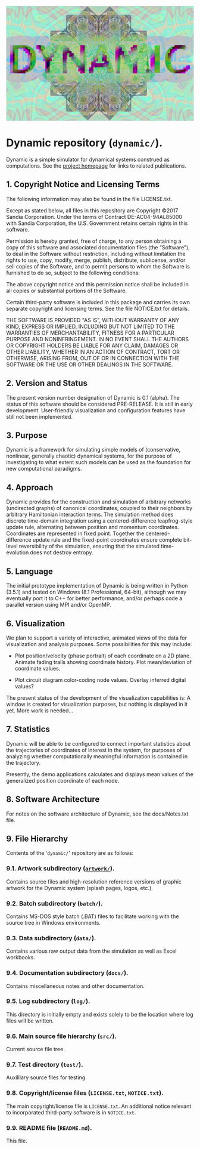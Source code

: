 ![Dynamic logo, fractal version](/artwork/dynamix2.jpg "Dynamic logo - fractal version")

# Dynamic repository (`dynamic/`).

Dynamic is a simple simulator for dynamical systems construed as 
computations.  See the [project homepage](https://cfwebprod.sandia.gov/cfdocs/CompResearch/templates/insert/softwre.cfm?sw=56 "Dynamic homepage")
for links to related publications.

## 1.  Copyright Notice and Licensing Terms

The following information may also be found in the file LICENSE.txt.

Except as stated below, all files in this repository are Copyright 
©2017 Sandia Corporation.  Under the terms of Contract 
DE-AC04-94AL85000 with Sandia Corporation, the U.S. Government 
retains certain rights in this software.

Permission is hereby granted, free of charge, to any person obtaining a
copy of this software and associated  documentation  files  (the
"Software"), to deal in the Software without restriction, including
without limitation the rights to use, copy, modify, merge, publish,
distribute, sublicense, and/or sell copies of the Software, and to
permit persons to whom the Software is furnished to do so, subject to
the following conditions:

The above copyright notice and this permission notice shall be included
in all copies or substantial portions of the Software.

Certain third-party software is included in this package and carries
its own separate copyright and licensing terms.  See the file
NOTICE.txt for details.
    
THE SOFTWARE IS PROVIDED "AS IS", WITHOUT WARRANTY OF ANY KIND, EXPRESS
OR IMPLIED, INCLUDING BUT NOT LIMITED TO THE WARRANTIES OF
MERCHANTABILITY, FITNESS FOR A PARTICULAR PURPOSE AND NONINFRINGEMENT.
IN NO EVENT SHALL THE AUTHORS OR COPYRIGHT HOLDERS BE LIABLE FOR ANY
CLAIM, DAMAGES OR OTHER LIABILITY, WHETHER IN  AN ACTION OF CONTRACT,
TORT OR OTHERWISE, ARISING FROM, OUT OF OR IN CONNECTION WITH THE
SOFTWARE OR THE USE OR OTHER DEALINGS IN THE SOFTWARE.

## 2.  Version and Status

The present version number designation of Dynamic is 0.1 (alpha).
The status of this software should be considered PRE-RELEASE.  It 
is still in early development.  User-friendly visualization and 
configuration features have still not been implemented.

## 3.  Purpose

Dynamic is a framework for simulating simple models of (conservative, 
nonlinear, generally chaotic) dynamical systems, for the purpose of 
investigating to what extent such models can be used as the 
foundation for new computational paradigms.

## 4.  Approach

Dynamic provides for the construction and simulation of arbitrary
networks (undirected graphs) of canonical coordinates, coupled to
their neighbors by arbitrary Hamiltonian interaction terms.  The
simulation method does discrete time-domain integration using a 
centered-difference leapfrog-style update rule, alternating between 
position and momentum coordinates.  Coordinates are represented in
fixed point.  Together the centered-difference update rule and the
fixed-point coordinates ensure complete bit-level reversibility of
the simulation, ensuring that the simulated time-evolution does not 
destroy entropy.

## 5.  Language

The initial prototype implementation of Dynamic is being written 
in Python (3.5.1) and tested on Windows (8.1 Professional, 64-bit), 
although we may eventually port it to C++ for better performance, 
and/or perhaps code a parallel version using MPI and/or OpenMP.

## 6.  Visualization

We plan to support a variety of interactive, animated views of the 
data for visualization and analysis purposes.  Some possibilities 
for this may include: 

 * Plot position/velocity (phase portrait) of each coordinate on 
		a 2D plane.  Animate fading trails showing coordinate history.
          Plot mean/deviation of coordinate values.

 * Plot circuit diagram color-coding node values.  Overlay inferred 
          digital values?

The present status of the development of the visualization 
capabilities is:  A window is created for visualization purposes,
but nothing is displayed in it yet.  More work is needed...
          
## 7.  Statistics

Dynamic will be able to be configured to connect important statistics 
about the trajectories of coordinates of interest in the system, 
for purposes of analyzing whether computationally meaningful 
information is contained in the trajectory.

Presently, the demo applications calculates and displays mean values 
of the generalized position coordinate of each node.

## 8.  Software Architecture

For notes on the software architecture of Dynamic, see the docs/Notes.txt file.

## 9.  File Hierarchy

Contents of the '`dynamic/`' repository are as follows:

### 9.1.  Artwork subdirectory ([`artwork/`](artwork "artwork/ subdirectory")).

Contains source files and high-resolution reference versions of graphic artwork
for the Dynamic system (splash pages, logos, etc.).

### 9.2.  Batch subdirectory (`batch/`).

Contains MS-DOS style batch (.BAT) files to facilitate working with the source tree
in Windows environments.

### 9.3.  Data subdirectory (`data/`).

Contains various raw output data from the simulation as well as Excel workbooks.

### 9.4.  Documentation subdirectory (`docs/`).

Contains miscellaneous notes and other documentation.

### 9.5.  Log subdirectory (`log/`).

This directory is initially empty and exists solely to be the location
where log files will be written.

### 9.6.  Main source file hierarchy (`src/`).

Current source file tree.

### 9.7.  Test directory (`test/`).

Auxilliary source files for testing.

### 9.8.  Copyright/license files (`LICENSE.txt`, `NOTICE.txt`).

The main copyright/license file is `LICENSE.txt`.  An additional 
notice relevant to incorporated third-party software is in `NOTICE.txt`.

### 9.9. README file (`README.md`).

This file.